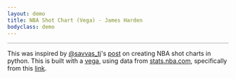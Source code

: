 ```yaml
---
layout: demo
title: NBA Shot Chart (Vega) - James Harden
bodyclass: demo
---
```


<div id="shot-chart" style="border: 1px solid #ccc;"></div>
<p></p>

This was inspired by [@savvas_tj](https://twitter.com/savvas_tj)'s
[post](http://savvastjortjoglou.com/nba-shot-sharts.html#Plotting-the-Shot-Chart-Data)
on creating NBA shot charts in python.  This is built with a
[vega](http://vega.github.io/vega/), using data from
[stats.nba.com](http://stats.nba.com), specifically from this [link](http://stats.nba.com/stats/shotchartdetail?CFID=33&CFPARAMS=2014-15&ContextFilter=&ContextMeasure=FGA&DateFrom=&DateTo=&GameID=&GameSegment=&LastNGames=0&LeagueID=00&Location=&MeasureType=Base&Month=0&OpponentTeamID=0&Outcome=&PaceAdjust=N&PerMode=PerGame&Period=0&PlayerID=201935&PlusMinus=N&Position=&Rank=N&RookieYear=&Season=2014-15&SeasonSegment=&SeasonType=Regular+Season&TeamID=0&VsConference=&VsDivision=&mode=Advanced&showDetails=0&showShots=1&showZones=0).

<script src="/public/js/nba-shot-chart-vega.js" type="text/javascript"></script>
